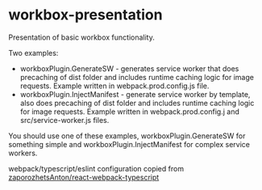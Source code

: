 # workbox-presentation

Presentation of basic workbox functionality.

Two examples:
 - workboxPlugin.GenerateSW - generates service worker that does precaching of dist folder and includes runtime caching logic for image requests. Example written in webpack.prod.config.js file.
 - workboxPlugin.InjectManifest - generate service worker by template, also does precaching of dist folder and includes runtime caching logic for image requests. Example written in webpack.prod.config.j and src/service-worker.js files.

You should use one of these examples, workboxPlugin.GenerateSW for something simple and workboxPlugin.InjectManifest for complex service workers.

webpack/typescript/eslint configuration copied from [zaporozhetsAnton/react-webpack-typescript](https://github.com/zaporozhetsAnton/react-webpack-typescript)
